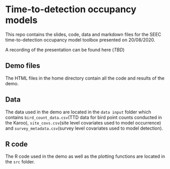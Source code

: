 # Time-to-detection occupancy models

This repo contains the slides, code, data and markdown files for the SEEC time-to-detection occupancy model toolbox presented on 20/08/2020.

A recording of the presentation can be found here (*TBD*)

## Demo files 
The HTML files in the home directory contain all the code and results of the demo.

## Data 
The data used in the demo are located in the `data input` folder which contains `bird_count_data.csv`(TTD data for bird point counts conducted in the Karoo), `site_covs.csv`(site level covariates used to model occurrence) and `survey_metadata.csv`(survey level covariates used to model detection).

## R code
The R code used in the demo as well as the plotting functions are located in the `src` folder.




